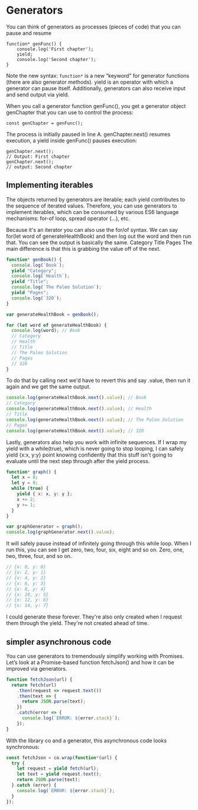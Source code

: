 # Generators

You can think of generators as processes (pieces of code) that you can pause and resume

```JS
function* genFunc() {
    console.log('First chapter');
    yield;
    console.log('Second chapter');
}
```

Note the new syntax: `function*` is a new “keyword” for generator functions (there are also generator methods). yield is an operator with which a generator can pause itself. Additionally, generators can also receive input and send output via yield.

When you call a generator function genFunc(), you get a generator object genChapter that you can use to control the process:

```JS
const genChapter = genFunc();
```

The process is initially paused in line A. genChapter.next() resumes execution, a yield inside genFunc() pauses execution:

```JS
genChapter.next();
// Output: First chapter
genChapter.next();
// output: Second chapter
```

## Implementing iterables

The objects returned by generators are iterable; each yield contributes to the sequence of iterated values. Therefore, you can use generators to implement iterables, which can be consumed by various ES6 language mechanisms: for-of loop, spread operator (...), etc.

Because it's an iterator you can also use the for/of syntax. We can say for(let word of generateHealthBook) and then log out the word and then run that. You can see the output is basically the same. Category Title Pages The main difference is that this is grabbing the value off of the next.

```javascript
function* genBook() {
  console.log(`Book`);
  yield "Category";
  console.log(`Health`);
  yield "Title";
  console.log(`The Paleo Solution`);
  yield "Pages";
  console.log(`320`);
}

var generateHealthBook = genBook();

for (let word of generateHealthBook) {
  console.log(word); // Book
  // Category
  // Health
  // Title
  // The Paleo Solution
  // Pages
  // 320
}
```

To do that by calling next we'd have to revert this and say .value, then run it again and we get the same output.

```javascript
console.log(generateHealthBook.next().value); // Book
// Category
console.log(generateHealthBook.next().value); // Health
// Title
console.log(generateHealthBook.next().value); // The Paleo Solution
// Pages
console.log(generateHealthBook.next().value); // 320
```

Lastly, generators also help you work with infinite sequences. If I wrap my yield with a while(true), which is never going to stop looping, I can safely yield {x:x, y:y} point knowing confidently that this stuff isn't going to evaluate until the next step through after the yield process.

```javascript
function* graph() {
  let x = 0;
  let y = 0;
  while (true) {
    yield { x: x, y: y };
    x += 2;
    y += 1;
  }
}

var graphGenerator = graph();
console.log(graphGenerator.next().value);
```

It will safely pause instead of infinitely going through this while loop. When I run this, you can see I get zero, two, four, six, eight and so on. Zero, one, two, three, four, and so on.

```javascript
// {x: 0, y: 0}
// {x: 2, y: 1}
// {x: 4, y: 2}
// {x: 6, y: 3}
// {x: 8, y: 4}
// {x: 10, y: 5}
// {x: 12, y: 6}
// {x: 14, y: 7}
```

I could generate these forever. They're also only created when I request them through the yield. They're not created ahead of time.

## simpler asynchronous code

You can use generators to tremendously simplify working with Promises. Let’s look at a Promise-based function fetchJson() and how it can be improved via generators.

```js
function fetchJson(url) {
  return fetch(url)
    .then(request => request.text())
    .then(text => {
      return JSON.parse(text);
    })
    .catch(error => {
      console.log(`ERROR: ${error.stack}`);
    });
}
```

With the library co and a generator, this asynchronous code looks synchronous:

```js
const fetchJson = co.wrap(function*(url) {
  try {
    let request = yield fetch(url);
    let text = yield request.text();
    return JSON.parse(text);
  } catch (error) {
    console.log(`ERROR: ${error.stack}`);
  }
});
```
